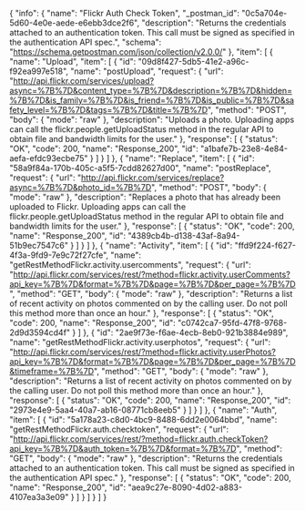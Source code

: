 {
  "info": {
    "name": "Flickr Auth Check Token",
    "_postman_id": "0c5a704e-5d60-4e0e-aede-e6ebb3dce2f6",
    "description": "Returns the credentials attached to an authentication token. This call must be signed as specified in the authentication API spec.",
    "schema": "https://schema.getpostman.com/json/collection/v2.0.0/"
  },
  "item": [
    {
      "name": "Upload",
      "item": [
        {
          "id": "09d8f427-5db5-41e2-a96c-f92ea997e518",
          "name": "postUpload",
          "request": {
            "url": "http://api.flickr.com/services/upload?async=%7B%7D&content_type=%7B%7D&description=%7B%7D&hidden=%7B%7D&is_family=%7B%7D&is_friend=%7B%7D&is_public=%7B%7D&safety_level=%7B%7D&tags=%7B%7D&title=%7B%7D",
            "method": "POST",
            "body": {
              "mode": "raw"
            },
            "description": "Uploads a photo. Uploading apps can call the flickr.people.getUploadStatus method in the regular API to obtain file and bandwidth limits for the user."
          },
          "response": [
            {
              "status": "OK",
              "code": 200,
              "name": "Response_200",
              "id": "a1bafe7b-23e8-4e84-aefa-efdc93ecbe75"
            }
          ]
        }
      ]
    },
    {
      "name": "Replace",
      "item": [
        {
          "id": "58a9f84a-170b-405c-a5f5-7cdd82627d00",
          "name": "postReplace",
          "request": {
            "url": "http://api.flickr.com/services/replace?async=%7B%7D&photo_id=%7B%7D",
            "method": "POST",
            "body": {
              "mode": "raw"
            },
            "description": "Replaces a photo that has already been uploaded to Flickr. Uploading apps can call the flickr.people.getUploadStatus method in the regular API to obtain file and bandwidth limits for the user."
          },
          "response": [
            {
              "status": "OK",
              "code": 200,
              "name": "Response_200",
              "id": "4389cb4b-d138-43af-8a94-51b9ec7547c6"
            }
          ]
        }
      ]
    },
    {
      "name": "Activity",
      "item": [
        {
          "id": "ffd9f224-f627-4f3a-9fd9-7e9c72f27cfe",
          "name": "getRestMethodFlickr.activity.usercomments",
          "request": {
            "url": "http://api.flickr.com/services/rest/?method=flickr.activity.userComments?api_key=%7B%7D&format=%7B%7D&page=%7B%7D&per_page=%7B%7D",
            "method": "GET",
            "body": {
              "mode": "raw"
            },
            "description": "Returns a list of recent activity on photos commented on by the calling user. Do not poll this method more than once an hour."
          },
          "response": [
            {
              "status": "OK",
              "code": 200,
              "name": "Response_200",
              "id": "c0742ca7-95fd-47f8-9768-2d9d3594cd4f"
            }
          ]
        },
        {
          "id": "2ae9f73e-f6ae-4ecb-8eb0-921b3884e989",
          "name": "getRestMethodFlickr.activity.userphotos",
          "request": {
            "url": "http://api.flickr.com/services/rest/?method=flickr.activity.userPhotos?api_key=%7B%7D&format=%7B%7D&page=%7B%7D&per_page=%7B%7D&timeframe=%7B%7D",
            "method": "GET",
            "body": {
              "mode": "raw"
            },
            "description": "Returns a list of recent activity on photos commented on by the calling user. Do not poll this method more than once an hour."
          },
          "response": [
            {
              "status": "OK",
              "code": 200,
              "name": "Response_200",
              "id": "2973e4e9-5aa4-40a7-ab16-08771cb8eeb5"
            }
          ]
        }
      ]
    },
    {
      "name": "Auth",
      "item": [
        {
          "id": "5a178a23-c8d0-4bc9-8488-6dd2e0064bbd",
          "name": "getRestMethodFlickr.auth.checktoken",
          "request": {
            "url": "http://api.flickr.com/services/rest/?method=flickr.auth.checkToken?api_key=%7B%7D&auth_token=%7B%7D&format=%7B%7D",
            "method": "GET",
            "body": {
              "mode": "raw"
            },
            "description": "Returns the credentials attached to an authentication token. This call must be signed as specified in the authentication API spec."
          },
          "response": [
            {
              "status": "OK",
              "code": 200,
              "name": "Response_200",
              "id": "aea9c27e-8090-4d02-a883-4107ea3a3e09"
            }
          ]
        }
      ]
    }
  ]
}